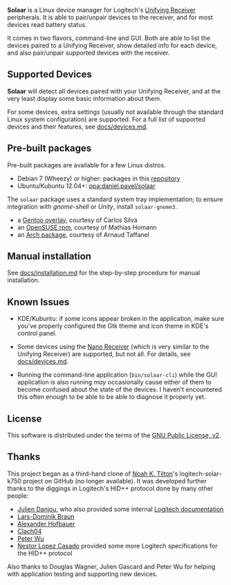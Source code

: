 **Solaar** is a Linux device manager for Logitech's [Unifying Receiver][unifying]
peripherals. It is able to pair/unpair devices to the receiver, and for most
devices read battery status.

It comes in two flavors, command-line and GUI.  Both are able to list the
devices paired to a Unifying Receiver, show detailed info for each device, and
also pair/unpair supported devices with the receiver.

[unifying]: http://logitech.com/en-us/66/6079

## Supported Devices

**Solaar** will detect all devices paired with your Unifying Receiver, and at
the very least display some basic information about them.

For some devices, extra settings (usually not available through the standard
Linux system configuration) are supported. For a full list of supported devices
and their features, see [docs/devices.md](docs/devices.md).


## Pre-built packages

Pre-built packages are available for a few Linux distros.

* Debian 7 (Wheezy) or higher: packages in this [repository](docs/debian.md)
* Ubuntu/Kubuntu 12.04+: [ppa:daniel.pavel/solaar][ppa]

The `solaar` package uses a standard system tray implementation; to ensure
integration with *gnome-shell* or *Unity*, install `solaar-gnome3`.

* a [Gentoo overlay][gentoo], courtesy of Carlos Silva
* an [OpenSUSE rpm][opensuse], courtesy of Mathias Homann
* an [Arch package][arch], courtesy of Arnaud Taffanel

[ppa]: http://launchpad.net/~daniel.pavel/+archive/solaar
[gentoo]: http://code.r3pek.org/gentoo-overlay/src
[opensuse]: http://software.opensuse.org/package/Solaar
[arch]: http://aur.archlinux.org/packages/solaar


## Manual installation

See [docs/installation.md](docs/installation.md) for the step-by-step
procedure for manual installation.


## Known Issues

- KDE/Kubuntu: if some icons appear broken in the application, make sure you've
  properly configured the Gtk theme and icon theme in KDE's control panel.

- Some devices using the [Nano Receiver][nano] (which is very similar to the
  Unifying Receiver) are supported, but not all. For details, see
  [docs/devices.md](docs/devices.md).

- Running the command-line application (`bin/solaar-cli`) while the GUI
  application is also running *may* occasionally cause either of them to become
  confused about the state of the devices. I haven't encountered this often
  enough to be able to be able to diagnose it properly yet.

[nano]: http://logitech.com/mice-pointers/articles/5926


## License

This software is distributed under the terms of the
[GNU Public License, v2](COPYING).


## Thanks

This project began as a third-hand clone of [Noah K. Tilton](https://github.com/noah)'s
logitech-solar-k750 project on GitHub (no longer available). It was developed
further thanks to the diggings in Logitech's HID++ protocol done by many other
people:

- [Julien Danjou](http://julien.danjou.info/blog/2012/logitech-k750-linux-support),
who also provided some internal
[Logitech documentation](http://julien.danjou.info/blog/2012/logitech-unifying-upower)
- [Lars-Dominik Braun](http://6xq.net/git/lars/lshidpp.git)
- [Alexander Hofbauer](http://derhofbauer.at/blog/blog/2012/08/28/logitech-performance-mx)
- [Clach04](http://bitbucket.org/clach04/logitech-unifying-receiver-tools)
- [Peter Wu](https://lekensteyn.nl/logitech-unifying.html)
- [Nestor Lopez Casado](http://drive.google.com/folderview?id=0BxbRzx7vEV7eWmgwazJ3NUFfQ28)
provided some more Logitech specifications for the HID++ protocol

Also thanks to Douglas Wagner, Julien Gascard and Peter Wu for helping with
application testing and supporting new devices.

